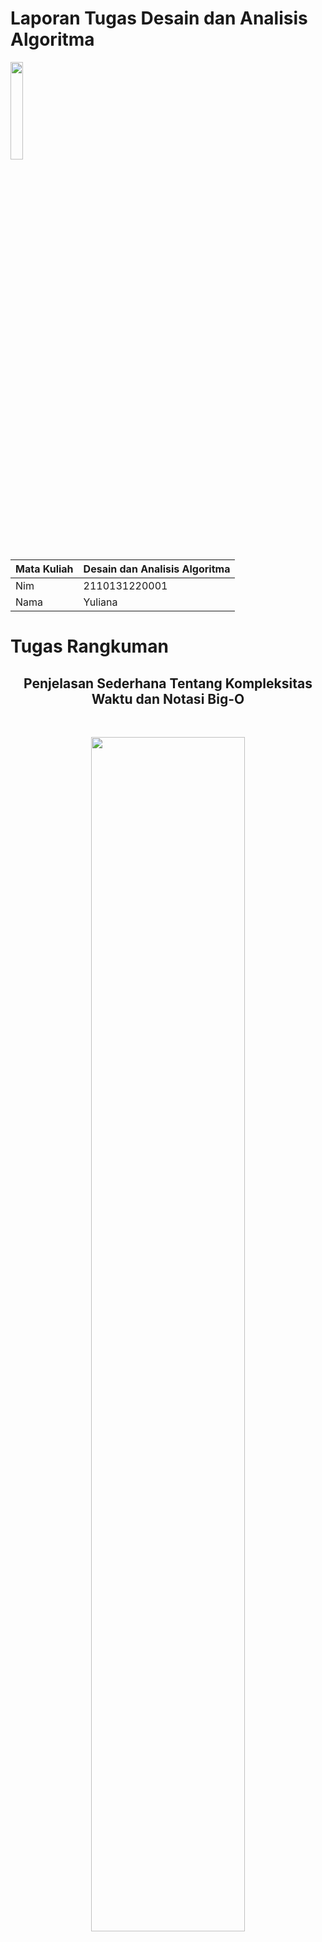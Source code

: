# Laporan Tugas Desain dan Analisis Algoritma
<img src="/Gambar/Gambar-Tugas-1/Logo-ULM.png" width="20%" height="20%">

Mata Kuliah | Desain dan Analisis Algoritma
--------|--------
Nim | 2110131220001
Nama | Yuliana

# Tugas Rangkuman
<h2 style="text-align:center;">Penjelasan Sederhana Tentang Kompleksitas Waktu dan Notasi Big-O</h2>

<br>
<p align="center" >
<img src="/Gambar/Gambar-Tugas-1/Cover-Big-O.jpeg" style="width:70%">
</p>

<p style="text-align:justify;">
Setiap programmer yang baik akan menggunakan cara yang paling efektif dan efisien untuk menyelesaikan masalah mereka. Dan untuk melakukan itu, kita harus tahu bagaimana meminimalkan kompleksitas.
</p>

<p style="text-align:justify;">
Kompleksitas suatu algoritma menjadi 2, yaitu "Kompleksitas Waktu" dan "Kompleksitas Ruang".
</p>

> **Kompleksitas Waktu** Adalah seberapa lama waktu yang dibutuhkan untuk menjalankan suatu algoritma. Sedangkan **Kompleksitas Ruang** adalah seberapa besar memori yang kita gunakan untuk menjalankan suatu algoritma. Namun, disini saya hanya akan dibahas tentang Kompleksitas Waktu.

**Algoritma**

Algoritma adalah proses atau seperangkat aturan yang harus diikuti dalam perhitungan atau operasi pemecahan masalah lainnya, terutama oleh komputer.

Sederhananya, algoritma adalah proses yang dilakukan secara berurutan untuk menyelesaikan permasalahan. Algoritma bisa bermacam-macam tergantung siapa yang membuat algoritma tersebut. Namun permasalahannya adalah algoritma mana yang lebih efektif dan efisien?

Seperti halnya yang sering kita hadapi dalam permasalahan sehari-hari, ketika kita akan berpergian ke suatu tempat. Kita tahu ada banyak jalan yang bisa dilalui untuk sampai di tempat tujuan, namun permasalahannya adalah rute mana yang paling cepat yang bisa kita ambil untuk sampai di tempat tujuan?

Analisis Kompleksitas Waktu adalah suatu cara sederhana untuk mengetahui berapa lama waktu yang dibutuhkan untuk menjalankan suatu algoritma dengan input tertentu (n). Biasanya lebih dikenal dengan sebutan Notasi Big-O.

> _**Big O Notation** digunakan untuk mengukur tingkat kerumitan suatu algoritma._

**Jadi, Apa itu Notasi Big-O?**

**Big-O Notation** adalah cara untuk mengkonversi keseluruhan langkah-langkah suatu algoritma kedalam bentuk Aljabar, yaitu dengan menghiraukan konstanta yang lebih kecil dan koefisien yang tidak berdampak besar terhadap keseluruhan kompleksitas permasalahan yang diselesaikan oleh algoritma tersebut.

Mari kita lihat contoh dibawah ini:

Regular    | Big-O 
-----------|-------------
2 | O(1) --> Ini hanya bilangan konstan
2n + 10 | O(n) --> n memiliki efek terbesar
5n^2 | O(n^2) --> n^2 memiliki efek terbesar

Sederhananya, semua contoh yang ada di atas mengatakan bahwa _**“kita hanya akan melihat faktor yang memiliki dampak paling besar terhadap nilai yang dihasilkan oleh algoritma tersebut”**_.

Terdapat beberapa macam kompleksitas waktu, diantaranya:

### **O(1) — Waktu Konstan**
> O(1) — Waktu Konstan: Diberikan input berukuran n, hanya dibutuhkan satu langkah algoritma untuk menyelesaikan tugas.

Waktu Konstan artinya banyaknya input yang diberikan kepada suatu algoritma, tidak akan mempengaruhi waktu proses (*runtime*) dari algoritma tersebut.

```java
let myArray = [1, 5, 0, 6, 1, 9, 9, 2];
function getFirst(input){
   return input[0]; // selalu melakukan 1 langkah
}
let firstEl = getFirst(myArray);
```
Contoh diatas, terdapat sebuah fungsi untuk mengambil elemen pertama dari sebuah input array. Kita bisa melihat bahwa berapapun jumlah array yang diberikan kepada fungsi tersebut, dia akan selalu melakukan 1 hal, yaitu mengambil elemen pertama. Itu artinya **jumlah input yang diberikan tidak mempengaruhi waktu proses (*runtime*) dari algoritma tersebut**.

<p align="center" >
<img src="/Gambar/Gambar-Tugas-1/Constant.png" style="width:75%"><br>Waktu Konstan
</p>

### **O(log n) — Waktu Logaritma**
> O(log n) — Waktu Logaritma: diberi input berukuran n, jumlah langkah yang diperlukan untuk menyelesaikan tugas dikurangi beberapa faktor dengan setiap langkah.

Waktu Logaritma artinya ketika kita memberikan input nterhadap sebuah fungsi, jumlah tahapan yang dilakukan oleh fungsi tersebut berkurang berdasarkan suatu faktor. Salah satu contohnya adalah algoritma **Binary Search**.

Binary Search adalah algoritma yang kita gunakan dalam mencari posisi dari suatu array dengan cara 'mengeliminasi' setengah dari array input untuk mempercepat proses pencarian.
```java
let sortedArray = [11, 24, 30, 43, 51, 61, 73, 86];
function isExists(number, array){
    var midPoint = Math.floor( array.length /2 );
    if( array[midPoint] === num) return true;
    let isFirstHalf = false;
    if( array[midPoint] < num ) isFirstHalf = true;
  
    else if( array[midpoint] > num ) isFirstHalf = false;
    if (array.length == 1) return false;
    else { 
        // memanggil fungsi yang sama dengan mengeleminiasi setengah dari input array
        if (isFirstHalf) 
            return isExists(number, getFirstHalf(array));
        else 
            return isExists(number, getSecondHalf(array));
    }
}
isExists (24, sortedArray); // return true
isExists (27, sortedArray); // return false
```
> _**Catatan: Fungsi rekursif biasanya Logaritma.**_

### **O(n) — Waktu Linier**
> O(n) — Waktu Linier: Diberikan input berukuran n, jumlah langkah yang diperlukan berhubungan langsung (1 hingga 1)

Waktu Linier adalah ketika runtime dari fungsi kita berbanding lurus dengan jumlah input yang diberikan.
```java
let myArray = [1, 5, 0, 6, 1, 9, 9, 2];
function getMax(input){
    var max = 0;
    for (var i=0; i<input.length; i++){
        if (max < input[i])
            max = input[i];
    }
    return max;
}
let maxNumber = getMax(myArray);
```
Kita bisa melihat bahwa *semakin banyak jumlah input yang diberikan, maka waktu proses/*runtime* dari fungsi tersebut akan semakin besar*.

<p align="center" >
<img src="/Gambar/Gambar-Tugas-1/linear.png" style="width:75%"><br>Waktu Linier
</p>

### **O(n²) — Waktu Kuadrat**
> O(n²) — Waktu Kuadrat: Diberikan input berukuran n, jumlah langkah yang diperlukan untuk menyelesaikan tugas adalah kuadrat n.

Waktu Kuadrat adalah ketika runtime dari fungsi kita adalah sebesar n^2, dimana n adalah input dari fungsi tersebut. Hal tersebut dapat terjadi karena kita menjalankan **fungsi linear didalam fungsi linear (n x n)**.
```java
let myArray = [1, 5, 0, 6, 1, 9, 9, 2];
function sort(input){
    var sortedArray = [];
    for (var i=0; i<input.length; i++){ // O(n)
        let min = input[i];
        for (var j=i+1; i<input.length; i++){ // O(n)
            if (input[i] < input[j])
                min = input[j];
        }
        sortedArray.push(min);
    }
    return sortedArray;
}
let sortedArray = sort(myArray);
```

<p align="center" >
<img src="/Gambar/Gambar-Tugas-1/kuadrat.png" style="width:75%"><br>Waktu Kuadrat
</p>

### **O(2^n) — Waktu Eksponensial**
> O(2^n) — Waktu Eksponensial: Diberikan input berukuran n, jumlah langkah yang diperlukan untuk menyelesaikan tugas adalah konstan terhadap pangkat n (angka yang cukup besar).

Waktu Eksponensial biasanya digunakan dalam situasi dimana kita tidak terlalu mengetahui permasalahan yang dihadapi, sehingga kita harus mencoba setiap **kombinasi** dan **permutasi** dari semua kemungkinan.

<p align="center" >
<img src="/Gambar/Gambar-Tugas-1/eksponen.png" style="width:75%"><br>Waktu Eksponensial
</p>

**<h2>Kesimpulan</h2>**

Menurut kesimpulan saya, jika kita melakukan analisis sebuah algoritma kita seringkali mendapati permasalahan mengenai algoritma manakah yang lebih efisiem ataupun lebih efektif untuk digunakan.

Dengan memahami Notasi Big-O, kita akan lebih mudah dalam melihat mana algoritma yang lebih efisien yang bisa kita gunakan untuk menyelesaikan permasalahan yang sedang dihadapi.

Referensi berikut yang dapat digunakan untuk mempelajari lebih lanjut tentang **Notasi Big-O** :
- [Kamp Kode Gratis: Waktu itu rumit tetapi tak ternilai harganya](https://www.freecodecamp.org/news/time-is-complex-but-priceless-f0abd015063c)
- [Notasi Big-O dalam 5 menit — Dasar-dasarnya](https://www.youtube.com/watch?v=__vX2sjlpXU)
- [Pengantar Notasi Big-O dan Kompleksitas Waktu](https://www.youtube.com/watch?v=D6xkbGLQesk)
Artikel lain yang mungkin ingin Anda baca:
- [Cara Kerja Algoritma k-Nearest Neighbor (k-NN)](https://medium.com/bee-solution-partners/cara-kerja-algoritma-k-nearest-neighbor-k-nn-389297de543e)
